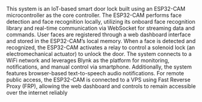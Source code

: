 This system is an IoT-based smart door lock built using an ESP32-CAM microcontroller as the core controller. The ESP32-CAM performs face detection and face recognition locally, utilizing its onboard face recognition library and real-time communication via WebSocket for streaming data and commands. User faces are registered through a web dashboard interface and stored in the ESP32-CAM’s local memory. When a face is detected and recognized, the ESP32-CAM activates a relay to control a solenoid lock (an electromechanical actuator) to unlock the door. The system connects to a WiFi network and leverages Blynk as the platform for monitoring, notifications, and manual control via smartphone. Additionally, the system features browser-based text-to-speech audio notifications. For remote public access, the ESP32-CAM is connected to a VPS using Fast Reverse Proxy (FRP), allowing the web dashboard and controls to remain accessible over the internet reliably

